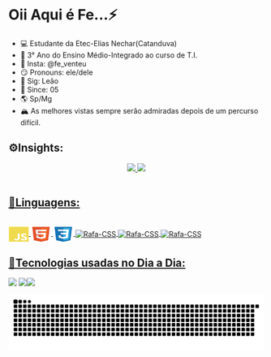 # Oii Aqui é Fe...⚡
- 💻 Estudante da Etec-Elias Nechar(Catanduva)
- 🌱 3° Ano do Ensino Médio-Integrado ao curso de T.I.
- 💬 Insta: @fe_venteu
- 😏 Pronouns: ele/dele
- 🦁 Sig: Leão
- 💜 Since: 05
- 🌎 Sp/Mg
- 🏔 As melhores vistas sempre serão admiradas depois de um percurso difícil.

## ⚙Insights:

<div align="center">
  <a href="https://github.com/feventeu">
  <img height="180em" src="https://github-readme-stats.vercel.app/api?username=feventeu&show_icons=true&theme=highcontrast&include_all_commits=true&count_private=true"/>
  <img height="150em" src="https://github-readme-stats.vercel.app/api/top-langs/?username=feventeu&layout=compact&langs_count=7&theme=highcontrast"/>
</div></br>

## 🔰Linguagens:

<div style="display: inline_block"><br>
  <img align="center" alt="Rafa-Js" height="30" width="40" src="https://raw.githubusercontent.com/devicons/devicon/master/icons/javascript/javascript-plain.svg">
  <img align="center" alt="Rafa-HTML" height="30" width="40" src="https://raw.githubusercontent.com/devicons/devicon/master/icons/html5/html5-original.svg">
  <img align="center" alt="Rafa-CSS" height="30" width="40" src="https://raw.githubusercontent.com/devicons/devicon/master/icons/css3/css3-original.svg">
  <img align="center" alt="Rafa-CSS" height="30" width="40" src="https://img.shields.io/badge/PHP-777BB4?style=for-the-badge&logo=php&logoColor=white">
  <img align="center" alt="Rafa-CSS" height="30" width="40" src="https://img.shields.io/badge/C%2B%2B-00599C?style=for-the-badge&logo=c%2B%2B&logoColor=white>">
  <img align="center" alt="Rafa-CSS" height="30" width="40" src="https://img.shields.io/badge/MySQL-00000F?style=for-the-badge&logo=mysql&logoColor=white">
 
 </div>

## 📱Tecnologias usadas no Dia a Dia:

<div> 
  <a href="https://instagram.com/fe_venteu" target="_blank"><img src="https://img.shields.io/badge/-Instagram-%23E4405F?style=for-the-badge&logo=instagram&logoColor=white" target="_blank"></a>
 <a href="https://discord.gg/PDdFungrvD" target="_blank"><img src="https://img.shields.io/badge/Discord-7289DA?style=for-the-badge&logo=discord&logoColor=white" 
target="_blank></a> 
 <a href="mailto:felipeventeu10@gmail.com"><img src="https://img.shields.io/badge/-Gmail-%23333?style=for-the-badge&logo=gmail&logoColor=white" 
target="_blank"></a>


  ![Snake animation](https://github.com/feventeu/feventeu/blob/output/github-contribution-grid-snake.svg)
